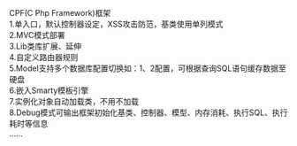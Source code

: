 CPF(C Php Framework)框架</br>
1.单入口，默认控制器设定，XSS攻击防范，基类使用单列模式</br>
2.MVC模式部署</br>
3.Lib类库扩展、延伸</br>
4.自定义路由器规则</br>
5.Model支持多个数据库配置切换如：1、2配置，可根据查询SQL语句缓存数据至硬盘</br>
6.嵌入Smarty模板引擎</br>
7.实例化对象自动加载类，不用不加载</br>
8.Debug模式可输出框架初始化基类、控制器、模型、内存消耗、执行SQL、执行耗时等信息</br>
......
